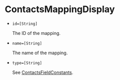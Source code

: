 # ContactsMappingDisplay

* `id=[String]`

	The ID of the mapping.

* `name=[String]`

	The name of the mapping.

* `type=[String]`

	See [ContactsFieldConstants](../../../../../osb-faro-contacts-api/src/main/java/com/liferay/osb/faro/contacts/model/constants/ContactsFieldConstants.java).